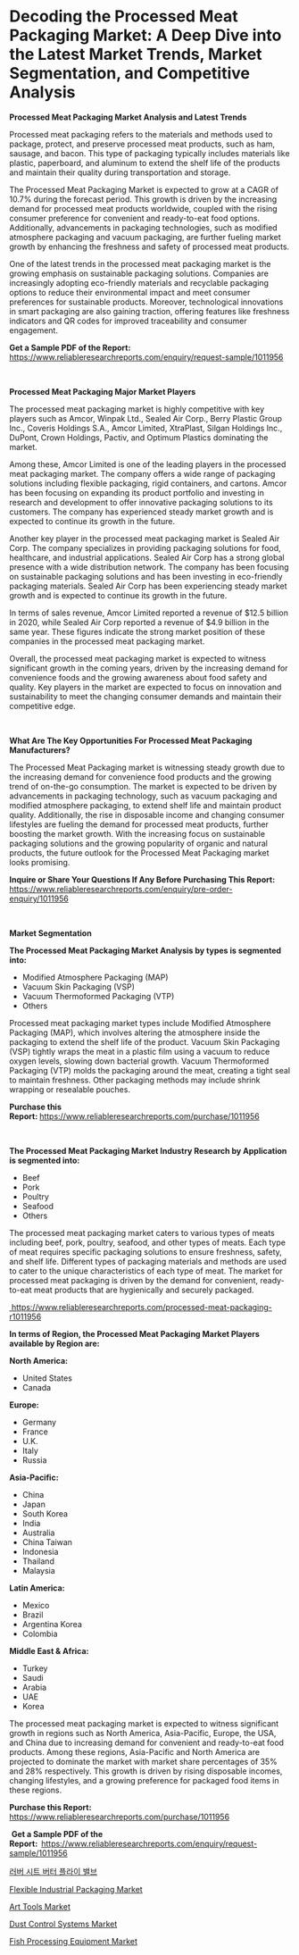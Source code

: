 <p><h1>Decoding the Processed Meat Packaging Market: A Deep Dive into the Latest Market Trends, Market Segmentation, and Competitive Analysis</h1></p><p><strong>Processed Meat Packaging Market Analysis and Latest Trends</strong></p>
<p><p>Processed meat packaging refers to the materials and methods used to package, protect, and preserve processed meat products, such as ham, sausage, and bacon. This type of packaging typically includes materials like plastic, paperboard, and aluminum to extend the shelf life of the products and maintain their quality during transportation and storage.</p><p>The Processed Meat Packaging Market is expected to grow at a CAGR of 10.7% during the forecast period. This growth is driven by the increasing demand for processed meat products worldwide, coupled with the rising consumer preference for convenient and ready-to-eat food options. Additionally, advancements in packaging technologies, such as modified atmosphere packaging and vacuum packaging, are further fueling market growth by enhancing the freshness and safety of processed meat products.</p><p>One of the latest trends in the processed meat packaging market is the growing emphasis on sustainable packaging solutions. Companies are increasingly adopting eco-friendly materials and recyclable packaging options to reduce their environmental impact and meet consumer preferences for sustainable products. Moreover, technological innovations in smart packaging are also gaining traction, offering features like freshness indicators and QR codes for improved traceability and consumer engagement.</p></p>
<p><strong>Get a Sample PDF of the Report:&nbsp;</strong> <a href="https://www.reliableresearchreports.com/enquiry/request-sample/1011956">https://www.reliableresearchreports.com/enquiry/request-sample/1011956</a></p>
<p>&nbsp;</p>
<p><strong>Processed Meat Packaging Major Market Players</strong></p>
<p><p>The processed meat packaging market is highly competitive with key players such as Amcor, Winpak Ltd., Sealed Air Corp., Berry Plastic Group Inc., Coveris Holdings S.A., Amcor Limited, XtraPlast, Silgan Holdings Inc., DuPont, Crown Holdings, Pactiv, and Optimum Plastics dominating the market. </p><p>Among these, Amcor Limited is one of the leading players in the processed meat packaging market. The company offers a wide range of packaging solutions including flexible packaging, rigid containers, and cartons. Amcor has been focusing on expanding its product portfolio and investing in research and development to offer innovative packaging solutions to its customers. The company has experienced steady market growth and is expected to continue its growth in the future.</p><p>Another key player in the processed meat packaging market is Sealed Air Corp. The company specializes in providing packaging solutions for food, healthcare, and industrial applications. Sealed Air Corp has a strong global presence with a wide distribution network. The company has been focusing on sustainable packaging solutions and has been investing in eco-friendly packaging materials. Sealed Air Corp has been experiencing steady market growth and is expected to continue its growth in the future.</p><p>In terms of sales revenue, Amcor Limited reported a revenue of $12.5 billion in 2020, while Sealed Air Corp reported a revenue of $4.9 billion in the same year. These figures indicate the strong market position of these companies in the processed meat packaging market.</p><p>Overall, the processed meat packaging market is expected to witness significant growth in the coming years, driven by the increasing demand for convenience foods and the growing awareness about food safety and quality. Key players in the market are expected to focus on innovation and sustainability to meet the changing consumer demands and maintain their competitive edge.</p></p>
<p>&nbsp;</p>
<p><strong>What Are The Key Opportunities For Processed Meat Packaging Manufacturers?</strong></p>
<p><p>The Processed Meat Packaging market is witnessing steady growth due to the increasing demand for convenience food products and the growing trend of on-the-go consumption. The market is expected to be driven by advancements in packaging technology, such as vacuum packaging and modified atmosphere packaging, to extend shelf life and maintain product quality. Additionally, the rise in disposable income and changing consumer lifestyles are fueling the demand for processed meat products, further boosting the market growth. With the increasing focus on sustainable packaging solutions and the growing popularity of organic and natural products, the future outlook for the Processed Meat Packaging market looks promising.</p></p>
<p><strong>Inquire or Share Your Questions If Any Before Purchasing This Report:</strong> <a href="https://www.reliableresearchreports.com/enquiry/pre-order-enquiry/1011956">https://www.reliableresearchreports.com/enquiry/pre-order-enquiry/1011956</a></p>
<p>&nbsp;</p>
<p><strong>Market Segmentation</strong></p>
<p><strong>The Processed Meat Packaging Market Analysis by types is segmented into:</strong></p>
<p><ul><li>Modified Atmosphere Packaging (MAP)</li><li>Vacuum Skin Packaging (VSP)</li><li>Vacuum Thermoformed Packaging (VTP)</li><li>Others</li></ul></p>
<p><p>Processed meat packaging market types include Modified Atmosphere Packaging (MAP), which involves altering the atmosphere inside the packaging to extend the shelf life of the product. Vacuum Skin Packaging (VSP) tightly wraps the meat in a plastic film using a vacuum to reduce oxygen levels, slowing down bacterial growth. Vacuum Thermoformed Packaging (VTP) molds the packaging around the meat, creating a tight seal to maintain freshness. Other packaging methods may include shrink wrapping or resealable pouches.</p></p>
<p><strong>Purchase this Report:&nbsp;</strong><a href="https://www.reliableresearchreports.com/purchase/1011956">https://www.reliableresearchreports.com/purchase/1011956</a></p>
<p>&nbsp;</p>
<p><strong>The Processed Meat Packaging Market Industry Research by Application is segmented into:</strong></p>
<p><ul><li>Beef</li><li>Pork</li><li>Poultry</li><li>Seafood</li><li>Others</li></ul></p>
<p><p>The processed meat packaging market caters to various types of meats including beef, pork, poultry, seafood, and other types of meats. Each type of meat requires specific packaging solutions to ensure freshness, safety, and shelf life. Different types of packaging materials and methods are used to cater to the unique characteristics of each type of meat. The market for processed meat packaging is driven by the demand for convenient, ready-to-eat meat products that are hygienically and securely packaged.</p></p>
<p><a href="https://www.reliableresearchreports.com/processed-meat-packaging-r1011956">&nbsp;https://www.reliableresearchreports.com/processed-meat-packaging-r1011956</a></p>
<p><strong>In terms of Region, the Processed Meat Packaging Market Players available by Region are:</strong></p>
<p>
    <p> <strong> North America: </strong>
        <ul>
            <li>United States</li>
            <li>Canada</li>
        </ul>
        </p> 
    <p> <strong> Europe: </strong>
        <ul>
            <li>Germany</li>
            <li>France</li>
            <li>U.K.</li>
            <li>Italy</li>
            <li>Russia</li>
        </ul>
        </p> 
    <p> <strong> Asia-Pacific: </strong>
        <ul>
            <li>China</li>
            <li>Japan</li>
            <li>South Korea</li>
            <li>India</li>
            <li>Australia</li>
            <li>China Taiwan</li>
            <li>Indonesia</li>
            <li>Thailand</li>
            <li>Malaysia</li>
        </ul>
        </p> 
    <p> <strong> Latin America: </strong>
        <ul>
            <li>Mexico</li>
            <li>Brazil</li>
            <li>Argentina Korea</li>
            <li>Colombia</li>
        </ul>
        </p> 
    <p> <strong> Middle East & Africa: </strong>
        <ul>
            <li>Turkey</li>
            <li>Saudi</li>
            <li>Arabia</li>
            <li>UAE</li>
            <li>Korea</li>
        </ul>
    </p>
    </p>
<p><p>The processed meat packaging market is expected to witness significant growth in regions such as North America, Asia-Pacific, Europe, the USA, and China due to increasing demand for convenient and ready-to-eat food products. Among these regions, Asia-Pacific and North America are projected to dominate the market with market share percentages of 35% and 28% respectively. This growth is driven by rising disposable incomes, changing lifestyles, and a growing preference for packaged food items in these regions.</p></p>
<p><strong>Purchase this Report: </strong><a href="https://www.reliableresearchreports.com/purchase/1011956">https://www.reliableresearchreports.com/purchase/1011956</a></p>
<p>&nbsp;<strong>Get a Sample PDF of the Report:&nbsp;&nbsp;</strong><a href="https://www.reliableresearchreports.com/enquiry/request-sample/1011956">https://www.reliableresearchreports.com/enquiry/request-sample/1011956</a></p>
<p><strong></strong></p>
<p><p><a href="https://github.com/durgin521/Market-Research-Report-List-1/blob/main/662748351553.md">러버 시트 버터 플라이 밸브</a></p><p><a href="https://www.linkedin.com/pulse/flexible-industrial-packaging-market-size-outlook-forecast-zbu9e">Flexible Industrial Packaging Market</a></p><p><a href="https://github.com/seekum/Market-Research-Report-List-2/blob/main/art-tools-market.md">Art Tools Market</a></p><p><a href="https://github.com/timeliteaut/Market-Research-Report-List-2/blob/main/dust-control-systems-market.md">Dust Control Systems Market</a></p><p><a href="https://www.linkedin.com/pulse/analyzing-fish-processing-equipment-market-global-industry-aqgxf?trackingId=F0UZbgpe25JzSgUN1u3p5A%3D%3D">Fish Processing Equipment Market</a></p></p>